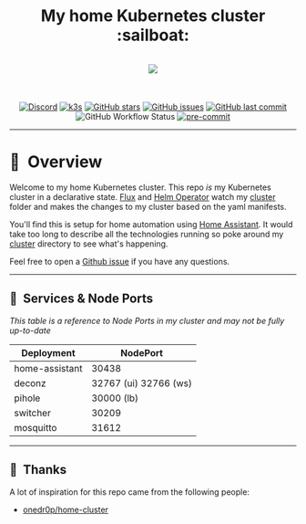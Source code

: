 <h1 align="center">
  My home Kubernetes cluster :sailboat:
  <br />
  <br />
  <img src="https://i.imgur.com/p1RzXjQ.png">
</h1>
<br />
<div align="center">

[![Discord](https://img.shields.io/badge/discord-chat-7289DA.svg?maxAge=60&style=flat-square)](https://discord.gg/DNCynrJ) [![k3s](https://img.shields.io/badge/k3s-v1.19.3-orange?style=flat-square)](https://k3s.io/) [![GitHub stars](https://img.shields.io/github/stars/avishayil/home-cluster?color=green&style=flat-square)](https://github.com/avishayil/home-cluster/stargazers) [![GitHub issues](https://img.shields.io/github/issues/avishayil/home-cluster?style=flat-square)](https://github.com/avishayil/home-cluster/issues) [![GitHub last commit](https://img.shields.io/github/last-commit/avishayil/home-cluster?color=purple&style=flat-square)](https://github.com/avishayil/home-cluster/commits/master) ![GitHub Workflow Status](https://img.shields.io/github/workflow/status/avishayil/home-cluster/lint?color=blue&style=flat-square) [![pre-commit](https://img.shields.io/badge/pre--commit-enabled-brightgreen?logo=pre-commit&logoColor=white&style=flat-square)](https://github.com/pre-commit/pre-commit)

</div>

---

# :book:&nbsp; Overview

Welcome to my home Kubernetes cluster. This repo _is_ my Kubernetes cluster in a declarative state. [Flux](https://github.com/fluxcd/flux) and [Helm Operator](https://github.com/fluxcd/helm-operator) watch my [cluster](./cluster/) folder and makes the changes to my cluster based on the yaml manifests.

You'll find this is setup for home automation using [Home Assistant](https://www.home-assistant.io/). It would take too long to describe all the technologies running so poke around my [cluster](./cluster/) directory to see what's happening.

Feel free to open a [Github issue](https://github.com/avishayil/home-cluster/issues/new) if you have any questions.

---

## :memo:&nbsp; Services & Node Ports

_This table is a reference to Node Ports in my cluster and may not be fully up-to-date_

| Deployment               | NodePort               |
|--------------------------|------------------------|
| home-assistant           | 30438                  |
| deconz                   | 32767 (ui) 32766 (ws)  |
| pihole                   | 30000 (lb)             |
| switcher                 | 30209                  |
| mosquitto                | 31612                  |

---

## :handshake:&nbsp; Thanks

A lot of inspiration for this repo came from the following people:

- [onedr0p/home-cluster](https://github.com/onedr0p/home-cluster)
